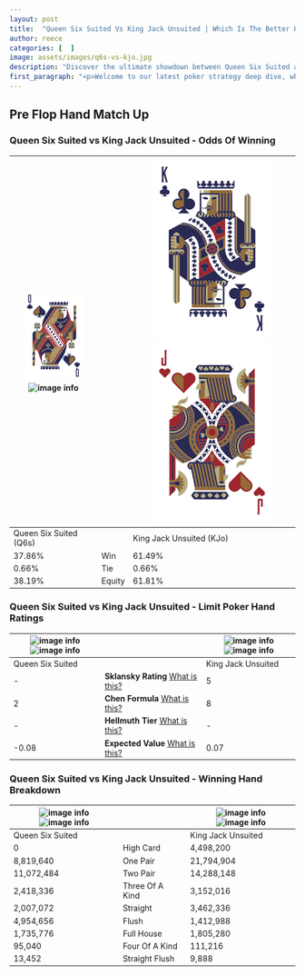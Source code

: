 ```yaml
---
layout: post
title:  "Queen Six Suited Vs King Jack Unsuited | Which Is The Better Hand In Poker? A Complete Guide"
author: reece
categories: [  ]
image: assets/images/q6s-vs-kjo.jpg
description: "Discover the ultimate showdown between Queen Six Suited and King Jack Unsuited in poker! Uncover the odds, strategies, and scenarios where one hand triumphs over the other. Get ready to up your poker game with this thrilling analysis."
first_paragraph: "<p>Welcome to our latest poker strategy deep dive, where we're pitting two distinct hands against each other in a high-stakes showdown: Queen Six Suited vs King Jack Unsuited.</p><p>In the dynamic world of poker, every decision counts, and knowing which hand holds the upper hand is key to your success at the table.</p><p>In this article, we'll dissect these two hands, explore the scenarios where one dominates the other, and equip you with the knowledge to make strategic choices that can tip the odds in your favor.</p><p>Get ready to unravel the intriguing dynamics of these poker hands and elevate your game to new heights.</p>"
---
```




[comment]: # (sp0)

## Pre Flop Hand Match Up

<div class="table hand-ratings" markdown="1"> 



### Queen Six Suited vs King Jack Unsuited - Odds Of Winning


    
| ![image info](assets/images/hand1/Q.png) ![image info](assets/images/hand1/6s.png) |  | ![image info](assets/images/hand2/K.png) ![image info](assets/images/hand2/Jo.png) |
| -------- | -------- | -------- |
| Queen Six Suited (Q6s) |  | King Jack Unsuited (KJo) |
| 37.86% | Win | 61.49% |
| 0.66% | Tie | 0.66% |
| 38.19% | Equity | 61.81% |




[comment]: # (sp1)



### Queen Six Suited vs King Jack Unsuited - Limit Poker Hand Ratings


    
| ![image info](https://www.riverpairs.com/assets/images/hand1/Q.png) ![image info](https://www.riverpairs.com/assets/images/hand1/6s.png) |  | ![image info](https://www.riverpairs.com/assets/images/hand2/K.png) ![image info](https://www.riverpairs.com/assets/images/hand2/Jo.png) |
| -------- | -------- | -------- |
| Queen Six Suited |  | King Jack Unsuited |
| - | **Sklansky Rating** [What is this?](/sklansky-rating-explained) | 5 |
| 2 | **Chen Formula** [What is this?](/chen-formula-explained) | 8 |
| - | **Hellmuth Tier** [What is this?](/Hellmuth-tier-explained) | - |
| -0.08 | **Expected Value** [What is this?](/expected-value-explained) | 0.07 |




[comment]: # (sp2)



### Queen Six Suited vs King Jack Unsuited - Winning Hand Breakdown


    
| ![image info](https://www.riverpairs.com/assets/images/hand1/Q.png) ![image info](https://www.riverpairs.com/assets/images/hand1/6s.png) |  | ![image info](https://www.riverpairs.com/assets/images/hand2/K.png) ![image info](https://www.riverpairs.com/assets/images/hand2/Jo.png) |
| -------- | -------- | -------- |
| Queen Six Suited |  | King Jack Unsuited |
| 0 | High Card | 4,498,200 |
| 8,819,640 | One Pair | 21,794,904 |
| 11,072,484 | Two Pair | 14,288,148 |
| 2,418,336 | Three Of A Kind | 3,152,016 |
| 2,007,072 | Straight | 3,462,336 |
| 4,954,656 | Flush | 1,412,988 |
| 1,735,776 | Full House | 1,805,280 |
| 95,040 | Four Of A Kind | 111,216 |
| 13,452 | Straight Flush | 9,888 |




[comment]: # (sp3)



</div>

[comment]: # (sp4)



[comment]: # (sp5)

